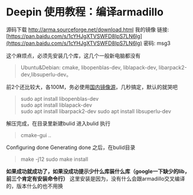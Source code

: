 # Deepin 使用教程：编译armadillo

源码下载
http://arma.sourceforge.net/download.html
我的镜像
链接: [https://pan.baidu.com/s/1cYHJgXTVSWFD8IpS7LN6lg](https://pan.baidu.com/s/1cYHJgXTVSWFD8IpS7LN6lg)  密码: msg3

这个麻烦点，必须先安装几个库，这几个一般新电脑都没有

> Ubuntu&Debian:  cmake, libopenblas-dev, liblapack-dev, libarpack2-dev,libsuperlu-dev。

前2个还比较大，各100M，务必使用[国内镜像源](https://blog.csdn.net/a15005784320/article/details/103083392)，几秒搞定，默认的就哭吧

> sudo apt install libopenblas-dev    
>  sudo apt install liblapack-dev   
> sudo apt install libarpack2-dev 
> sudo apt install libsuperlu-dev

解压完成，在目录里新建bulid
进入bulid 执行 

> cmake-gui ..

Configuring done
Generating done
之后，在bulid目录  

> make -j12
> sudo make install 


**如果成功就成功了，如果没成功提示少什么库装什么库（google一下缺少的lib，前三个肯定有安装命令行）**
这里安装是因为，没有什么会跟armadillo交叉编译的，版本什么的也不用换

